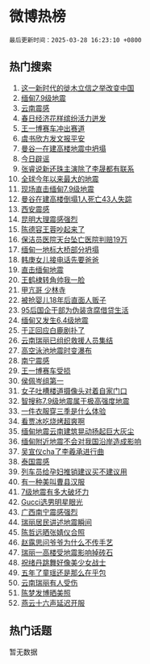 # 微博热榜

`最后更新时间：2025-03-28 16:23:10 +0800`

## 热门搜索

1. [这一新时代的徙木立信之举改变中国](https://m.weibo.cn/search?containerid=100103type%3D1%26t%3D10%26q%3D%23%E8%BF%99%E4%B8%80%E6%96%B0%E6%97%B6%E4%BB%A3%E7%9A%84%E5%BE%99%E6%9C%A8%E7%AB%8B%E4%BF%A1%E4%B9%8B%E4%B8%BE%E6%94%B9%E5%8F%98%E4%B8%AD%E5%9B%BD%23&stream_entry_id=51&isnewpage=1&extparam=seat%3D1%26pos%3D0%26cate%3D10103%26q%3D%2523%25E8%25BF%2599%25E4%25B8%2580%25E6%2596%25B0%25E6%2597%25B6%25E4%25BB%25A3%25E7%259A%2584%25E5%25BE%2599%25E6%259C%25A8%25E7%25AB%258B%25E4%25BF%25A1%25E4%25B9%258B%25E4%25B8%25BE%25E6%2594%25B9%25E5%258F%2598%25E4%25B8%25AD%25E5%259B%25BD%2523%26dgr%3D0%26filter_type%3Drealtimehot%26stream_entry_id%3D51%26c_type%3D51%26display_time%3D1743150189%26pre_seqid%3D174315018920402905275103)
1. [缅甸7.9级地震](https://m.weibo.cn/search?containerid=100103type%3D1%26t%3D10%26q%3D%E7%BC%85%E7%94%B87.9%E7%BA%A7%E5%9C%B0%E9%9C%87&stream_entry_id=31&isnewpage=1&extparam=seat%3D1%26flag%3D4%26band_rank%3D1%26filter_type%3Drealtimehot%26lcate%3D5001%26c_type%3D31%26cate%3D5001%26q%3D%25E7%25BC%2585%25E7%2594%25B87.9%25E7%25BA%25A7%25E5%259C%25B0%25E9%259C%2587%26dgr%3D0%26realpos%3D1%26stream_entry_id%3D31%26pos%3D0%26display_time%3D1743150189%26pre_seqid%3D174315018920402905275103)
1. [云南震感](https://m.weibo.cn/search?containerid=100103type%3D1%26t%3D10%26q%3D%E4%BA%91%E5%8D%97%E9%9C%87%E6%84%9F&stream_entry_id=31&isnewpage=1&extparam=seat%3D1%26flag%3D2%26band_rank%3D2%26filter_type%3Drealtimehot%26lcate%3D5001%26c_type%3D31%26cate%3D5001%26q%3D%25E4%25BA%2591%25E5%258D%2597%25E9%259C%2587%25E6%2584%259F%26dgr%3D0%26realpos%3D2%26stream_entry_id%3D31%26pos%3D1%26display_time%3D1743150189%26pre_seqid%3D174315018920402905275103)
1. [春日经济花样缤纷活力迸发](https://m.weibo.cn/search?containerid=100103type%3D1%26t%3D10%26q%3D%23%E6%98%A5%E6%97%A5%E7%BB%8F%E6%B5%8E%E8%8A%B1%E6%A0%B7%E7%BC%A4%E7%BA%B7%E6%B4%BB%E5%8A%9B%E8%BF%B8%E5%8F%91%23&stream_entry_id=31&isnewpage=1&extparam=seat%3D1%26flag%3D0%26band_rank%3D3%26filter_type%3Drealtimehot%26lcate%3D5001%26c_type%3D31%26cate%3D5001%26q%3D%2523%25E6%2598%25A5%25E6%2597%25A5%25E7%25BB%258F%25E6%25B5%258E%25E8%258A%25B1%25E6%25A0%25B7%25E7%25BC%25A4%25E7%25BA%25B7%25E6%25B4%25BB%25E5%258A%259B%25E8%25BF%25B8%25E5%258F%2591%2523%26dgr%3D0%26realpos%3D3%26stream_entry_id%3D31%26pos%3D2%26display_time%3D1743150189%26pre_seqid%3D174315018920402905275103)
1. [王一博赛车冲出赛道](https://m.weibo.cn/search?containerid=100103type%3D1%26t%3D10%26q%3D%E7%8E%8B%E4%B8%80%E5%8D%9A%E8%B5%9B%E8%BD%A6%E5%86%B2%E5%87%BA%E8%B5%9B%E9%81%93&stream_entry_id=31&isnewpage=1&extparam=seat%3D1%26flag%3D16%26band_rank%3D4%26filter_type%3Drealtimehot%26lcate%3D5001%26c_type%3D31%26cate%3D5001%26q%3D%25E7%258E%258B%25E4%25B8%2580%25E5%258D%259A%25E8%25B5%259B%25E8%25BD%25A6%25E5%2586%25B2%25E5%2587%25BA%25E8%25B5%259B%25E9%2581%2593%26dgr%3D0%26realpos%3D4%26stream_entry_id%3D31%26pos%3D3%26display_time%3D1743150189%26pre_seqid%3D174315018920402905275103)
1. [虞书欣方发文报平安](https://m.weibo.cn/search?containerid=100103type%3D1%26t%3D10%26q%3D%23%E8%99%9E%E4%B9%A6%E6%AC%A3%E6%96%B9%E5%8F%91%E6%96%87%E6%8A%A5%E5%B9%B3%E5%AE%89%23&stream_entry_id=31&isnewpage=1&extparam=seat%3D1%26flag%3D1%26band_rank%3D5%26filter_type%3Drealtimehot%26lcate%3D5001%26c_type%3D31%26cate%3D5001%26q%3D%2523%25E8%2599%259E%25E4%25B9%25A6%25E6%25AC%25A3%25E6%2596%25B9%25E5%258F%2591%25E6%2596%2587%25E6%258A%25A5%25E5%25B9%25B3%25E5%25AE%2589%2523%26dgr%3D0%26realpos%3D5%26stream_entry_id%3D31%26pos%3D4%26display_time%3D1743150189%26pre_seqid%3D174315018920402905275103)
1. [曼谷一在建高楼地震中坍塌](https://m.weibo.cn/search?containerid=100103type%3D1%26t%3D10%26q%3D%23%E6%9B%BC%E8%B0%B7%E4%B8%80%E5%9C%A8%E5%BB%BA%E9%AB%98%E6%A5%BC%E5%9C%B0%E9%9C%87%E4%B8%AD%E5%9D%8D%E5%A1%8C%23&stream_entry_id=31&isnewpage=1&extparam=seat%3D1%26flag%3D1%26band_rank%3D6%26filter_type%3Drealtimehot%26lcate%3D5001%26c_type%3D31%26cate%3D5001%26q%3D%2523%25E6%259B%25BC%25E8%25B0%25B7%25E4%25B8%2580%25E5%259C%25A8%25E5%25BB%25BA%25E9%25AB%2598%25E6%25A5%25BC%25E5%259C%25B0%25E9%259C%2587%25E4%25B8%25AD%25E5%259D%258D%25E5%25A1%258C%2523%26dgr%3D0%26realpos%3D6%26stream_entry_id%3D31%26pos%3D5%26display_time%3D1743150189%26pre_seqid%3D174315018920402905275103)
1. [今日辟谣](https://m.weibo.cn/search?containerid=100103type%3D1%26t%3D10%26q%3D%23%E4%BB%8A%E6%97%A5%E8%BE%9F%E8%B0%A3%23&stream_entry_id=31&isnewpage=1&extparam=seat%3D1%26band_rank%3D7%26filter_type%3Drealtimehot%26lcate%3D5001%26c_type%3D31%26is_ad_pos%3D1%26cate%3D5001%26q%3D%2523%25E4%25BB%258A%25E6%2597%25A5%25E8%25BE%259F%25E8%25B0%25A3%2523%26dgr%3D0%26adid%3D281362%26stream_entry_id%3D31%26pos%3D6%26display_time%3D1743150189%26pre_seqid%3D174315018920402905275103)
1. [张睿说新还珠主演除了李晟都有联系](https://m.weibo.cn/search?containerid=100103type%3D1%26t%3D10%26q%3D%23%E5%BC%A0%E7%9D%BF%E8%AF%B4%E6%96%B0%E8%BF%98%E7%8F%A0%E4%B8%BB%E6%BC%94%E9%99%A4%E4%BA%86%E6%9D%8E%E6%99%9F%E9%83%BD%E6%9C%89%E8%81%94%E7%B3%BB%23&stream_entry_id=31&isnewpage=1&extparam=seat%3D1%26flag%3D2%26band_rank%3D7%26filter_type%3Drealtimehot%26lcate%3D5001%26c_type%3D31%26cate%3D5001%26q%3D%2523%25E5%25BC%25A0%25E7%259D%25BF%25E8%25AF%25B4%25E6%2596%25B0%25E8%25BF%2598%25E7%258F%25A0%25E4%25B8%25BB%25E6%25BC%2594%25E9%2599%25A4%25E4%25BA%2586%25E6%259D%258E%25E6%2599%259F%25E9%2583%25BD%25E6%259C%2589%25E8%2581%2594%25E7%25B3%25BB%2523%26dgr%3D0%26realpos%3D7%26stream_entry_id%3D31%26pos%3D7%26display_time%3D1743150189%26pre_seqid%3D174315018920402905275103)
1. [全球今年以来最大的地震](https://m.weibo.cn/search?containerid=100103type%3D1%26t%3D10%26q%3D%23%E5%85%A8%E7%90%83%E4%BB%8A%E5%B9%B4%E4%BB%A5%E6%9D%A5%E6%9C%80%E5%A4%A7%E7%9A%84%E5%9C%B0%E9%9C%87%23&stream_entry_id=31&isnewpage=1&extparam=seat%3D1%26flag%3D1%26band_rank%3D8%26filter_type%3Drealtimehot%26lcate%3D5001%26c_type%3D31%26cate%3D5001%26q%3D%2523%25E5%2585%25A8%25E7%2590%2583%25E4%25BB%258A%25E5%25B9%25B4%25E4%25BB%25A5%25E6%259D%25A5%25E6%259C%2580%25E5%25A4%25A7%25E7%259A%2584%25E5%259C%25B0%25E9%259C%2587%2523%26dgr%3D0%26realpos%3D8%26stream_entry_id%3D31%26pos%3D8%26display_time%3D1743150189%26pre_seqid%3D174315018920402905275103)
1. [现场直击缅甸7.9级地震](https://m.weibo.cn/search?containerid=100103type%3D1%26t%3D10%26q%3D%23%E7%8E%B0%E5%9C%BA%E7%9B%B4%E5%87%BB%E7%BC%85%E7%94%B87.9%E7%BA%A7%E5%9C%B0%E9%9C%87%23&stream_entry_id=31&isnewpage=1&extparam=seat%3D1%26flag%3D1%26band_rank%3D9%26filter_type%3Drealtimehot%26lcate%3D5001%26c_type%3D31%26cate%3D5001%26q%3D%2523%25E7%258E%25B0%25E5%259C%25BA%25E7%259B%25B4%25E5%2587%25BB%25E7%25BC%2585%25E7%2594%25B87.9%25E7%25BA%25A7%25E5%259C%25B0%25E9%259C%2587%2523%26dgr%3D0%26realpos%3D9%26stream_entry_id%3D31%26pos%3D9%26display_time%3D1743150189%26pre_seqid%3D174315018920402905275103)
1. [曼谷在建高楼倒塌1人死亡43人失踪](https://m.weibo.cn/search?containerid=100103type%3D1%26t%3D10%26q%3D%23%E6%9B%BC%E8%B0%B7%E5%9C%A8%E5%BB%BA%E9%AB%98%E6%A5%BC%E5%80%92%E5%A1%8C1%E4%BA%BA%E6%AD%BB%E4%BA%A143%E4%BA%BA%E5%A4%B1%E8%B8%AA%23&stream_entry_id=31&isnewpage=1&extparam=seat%3D1%26flag%3D1%26band_rank%3D10%26filter_type%3Drealtimehot%26lcate%3D5001%26c_type%3D31%26cate%3D5001%26q%3D%2523%25E6%259B%25BC%25E8%25B0%25B7%25E5%259C%25A8%25E5%25BB%25BA%25E9%25AB%2598%25E6%25A5%25BC%25E5%2580%2592%25E5%25A1%258C1%25E4%25BA%25BA%25E6%25AD%25BB%25E4%25BA%25A143%25E4%25BA%25BA%25E5%25A4%25B1%25E8%25B8%25AA%2523%26dgr%3D0%26realpos%3D10%26stream_entry_id%3D31%26pos%3D10%26display_time%3D1743150189%26pre_seqid%3D174315018920402905275103)
1. [西安震感](https://m.weibo.cn/search?containerid=100103type%3D1%26t%3D10%26q%3D%E8%A5%BF%E5%AE%89%E9%9C%87%E6%84%9F&stream_entry_id=31&isnewpage=1&extparam=seat%3D1%26flag%3D1%26band_rank%3D11%26filter_type%3Drealtimehot%26lcate%3D5001%26c_type%3D31%26cate%3D5001%26q%3D%25E8%25A5%25BF%25E5%25AE%2589%25E9%259C%2587%25E6%2584%259F%26dgr%3D0%26realpos%3D11%26stream_entry_id%3D31%26pos%3D11%26display_time%3D1743150189%26pre_seqid%3D174315018920402905275103)
1. [昆明大理震感强烈](https://m.weibo.cn/search?containerid=100103type%3D1%26t%3D10%26q%3D%23%E6%98%86%E6%98%8E%E5%A4%A7%E7%90%86%E9%9C%87%E6%84%9F%E5%BC%BA%E7%83%88%23&stream_entry_id=31&isnewpage=1&extparam=seat%3D1%26flag%3D1%26band_rank%3D12%26filter_type%3Drealtimehot%26lcate%3D5001%26c_type%3D31%26cate%3D5001%26q%3D%2523%25E6%2598%2586%25E6%2598%258E%25E5%25A4%25A7%25E7%2590%2586%25E9%259C%2587%25E6%2584%259F%25E5%25BC%25BA%25E7%2583%2588%2523%26dgr%3D0%26realpos%3D12%26stream_entry_id%3D31%26pos%3D12%26display_time%3D1743150189%26pre_seqid%3D174315018920402905275103)
1. [陈德容王蓉吵起来了](https://m.weibo.cn/search?containerid=100103type%3D1%26t%3D10%26q%3D%23%E9%99%88%E5%BE%B7%E5%AE%B9%E7%8E%8B%E8%93%89%E5%90%B5%E8%B5%B7%E6%9D%A5%E4%BA%86%23&stream_entry_id=31&isnewpage=1&extparam=seat%3D1%26flag%3D2%26band_rank%3D13%26filter_type%3Drealtimehot%26lcate%3D5001%26c_type%3D31%26cate%3D5001%26q%3D%2523%25E9%2599%2588%25E5%25BE%25B7%25E5%25AE%25B9%25E7%258E%258B%25E8%2593%2589%25E5%2590%25B5%25E8%25B5%25B7%25E6%259D%25A5%25E4%25BA%2586%2523%26dgr%3D0%26realpos%3D13%26stream_entry_id%3D31%26pos%3D13%26display_time%3D1743150189%26pre_seqid%3D174315018920402905275103)
1. [保洁员医院天台坠亡医院判赔19万](https://m.weibo.cn/search?containerid=100103type%3D1%26t%3D10%26q%3D%23%E4%BF%9D%E6%B4%81%E5%91%98%E5%8C%BB%E9%99%A2%E5%A4%A9%E5%8F%B0%E5%9D%A0%E4%BA%A1%E5%8C%BB%E9%99%A2%E5%88%A4%E8%B5%9419%E4%B8%87%23&stream_entry_id=31&isnewpage=1&extparam=seat%3D1%26flag%3D1%26band_rank%3D14%26filter_type%3Drealtimehot%26lcate%3D5001%26c_type%3D31%26cate%3D5001%26q%3D%2523%25E4%25BF%259D%25E6%25B4%2581%25E5%2591%2598%25E5%258C%25BB%25E9%2599%25A2%25E5%25A4%25A9%25E5%258F%25B0%25E5%259D%25A0%25E4%25BA%25A1%25E5%258C%25BB%25E9%2599%25A2%25E5%2588%25A4%25E8%25B5%259419%25E4%25B8%2587%2523%26dgr%3D0%26realpos%3D14%26stream_entry_id%3D31%26pos%3D14%26display_time%3D1743150189%26pre_seqid%3D174315018920402905275103)
1. [缅甸一地标大桥部分坍塌](https://m.weibo.cn/search?containerid=100103type%3D1%26t%3D10%26q%3D%23%E7%BC%85%E7%94%B8%E4%B8%80%E5%9C%B0%E6%A0%87%E5%A4%A7%E6%A1%A5%E9%83%A8%E5%88%86%E5%9D%8D%E5%A1%8C%23&stream_entry_id=31&isnewpage=1&extparam=seat%3D1%26flag%3D1%26band_rank%3D15%26filter_type%3Drealtimehot%26lcate%3D5001%26c_type%3D31%26cate%3D5001%26q%3D%2523%25E7%25BC%2585%25E7%2594%25B8%25E4%25B8%2580%25E5%259C%25B0%25E6%25A0%2587%25E5%25A4%25A7%25E6%25A1%25A5%25E9%2583%25A8%25E5%2588%2586%25E5%259D%258D%25E5%25A1%258C%2523%26dgr%3D0%26realpos%3D15%26stream_entry_id%3D31%26pos%3D15%26display_time%3D1743150189%26pre_seqid%3D174315018920402905275103)
1. [韩庚女儿接电话先要爸爸](https://m.weibo.cn/search?containerid=100103type%3D1%26t%3D10%26q%3D%23%E9%9F%A9%E5%BA%9A%E5%A5%B3%E5%84%BF%E6%8E%A5%E7%94%B5%E8%AF%9D%E5%85%88%E8%A6%81%E7%88%B8%E7%88%B8%23&stream_entry_id=31&isnewpage=1&extparam=seat%3D1%26flag%3D1%26band_rank%3D16%26filter_type%3Drealtimehot%26lcate%3D5001%26c_type%3D31%26cate%3D5001%26q%3D%2523%25E9%259F%25A9%25E5%25BA%259A%25E5%25A5%25B3%25E5%2584%25BF%25E6%258E%25A5%25E7%2594%25B5%25E8%25AF%259D%25E5%2585%2588%25E8%25A6%2581%25E7%2588%25B8%25E7%2588%25B8%2523%26dgr%3D0%26realpos%3D16%26stream_entry_id%3D31%26pos%3D16%26display_time%3D1743150189%26pre_seqid%3D174315018920402905275103)
1. [直击缅甸地震](https://m.weibo.cn/search?containerid=100103type%3D1%26t%3D10%26q%3D%23%E7%9B%B4%E5%87%BB%E7%BC%85%E7%94%B8%E5%9C%B0%E9%9C%87%23&stream_entry_id=31&isnewpage=1&extparam=seat%3D1%26flag%3D1%26band_rank%3D17%26filter_type%3Drealtimehot%26lcate%3D5001%26c_type%3D31%26cate%3D5001%26q%3D%2523%25E7%259B%25B4%25E5%2587%25BB%25E7%25BC%2585%25E7%2594%25B8%25E5%259C%25B0%25E9%259C%2587%2523%26dgr%3D0%26realpos%3D17%26stream_entry_id%3D31%26pos%3D17%26display_time%3D1743150189%26pre_seqid%3D174315018920402905275103)
1. [王鹤棣转角帅我一脸](https://m.weibo.cn/search?containerid=100103type%3D1%26t%3D10%26q%3D%23%E7%8E%8B%E9%B9%A4%E6%A3%A3%E8%BD%AC%E8%A7%92%E5%B8%85%E6%88%91%E4%B8%80%E8%84%B8%23&stream_entry_id=31&isnewpage=1&extparam=seat%3D1%26flag%3D1%26band_rank%3D18%26filter_type%3Drealtimehot%26lcate%3D5001%26c_type%3D31%26cate%3D5001%26q%3D%2523%25E7%258E%258B%25E9%25B9%25A4%25E6%25A3%25A3%25E8%25BD%25AC%25E8%25A7%2592%25E5%25B8%2585%25E6%2588%2591%25E4%25B8%2580%25E8%2584%25B8%2523%26dgr%3D0%26realpos%3D18%26stream_entry_id%3D31%26pos%3D18%26display_time%3D1743150189%26pre_seqid%3D174315018920402905275103)
1. [甲亢哥 少林寺](https://m.weibo.cn/search?containerid=100103type%3D1%26t%3D10%26q%3D%E7%94%B2%E4%BA%A2%E5%93%A5+%E5%B0%91%E6%9E%97%E5%AF%BA&stream_entry_id=31&isnewpage=1&extparam=seat%3D1%26flag%3D1%26band_rank%3D19%26filter_type%3Drealtimehot%26lcate%3D5001%26c_type%3D31%26cate%3D5001%26q%3D%25E7%2594%25B2%25E4%25BA%25A2%25E5%2593%25A5%2520%25E5%25B0%2591%25E6%259E%2597%25E5%25AF%25BA%26dgr%3D0%26realpos%3D19%26stream_entry_id%3D31%26pos%3D19%26display_time%3D1743150189%26pre_seqid%3D174315018920402905275103)
1. [被抢婴儿18年后直面人贩子](https://m.weibo.cn/search?containerid=100103type%3D1%26t%3D10%26q%3D%23%E8%A2%AB%E6%8A%A2%E5%A9%B4%E5%84%BF18%E5%B9%B4%E5%90%8E%E7%9B%B4%E9%9D%A2%E4%BA%BA%E8%B4%A9%E5%AD%90%23&stream_entry_id=31&isnewpage=1&extparam=seat%3D1%26flag%3D1%26band_rank%3D20%26filter_type%3Drealtimehot%26lcate%3D5001%26c_type%3D31%26cate%3D5001%26q%3D%2523%25E8%25A2%25AB%25E6%258A%25A2%25E5%25A9%25B4%25E5%2584%25BF18%25E5%25B9%25B4%25E5%2590%258E%25E7%259B%25B4%25E9%259D%25A2%25E4%25BA%25BA%25E8%25B4%25A9%25E5%25AD%2590%2523%26dgr%3D0%26realpos%3D20%26stream_entry_id%3D31%26pos%3D20%26display_time%3D1743150189%26pre_seqid%3D174315018920402905275103)
1. [95后国企干部为伪装贪腐借贷生活](https://m.weibo.cn/search?containerid=100103type%3D1%26t%3D10%26q%3D%2395%E5%90%8E%E5%9B%BD%E4%BC%81%E5%B9%B2%E9%83%A8%E4%B8%BA%E4%BC%AA%E8%A3%85%E8%B4%AA%E8%85%90%E5%80%9F%E8%B4%B7%E7%94%9F%E6%B4%BB%23&stream_entry_id=31&isnewpage=1&extparam=seat%3D1%26flag%3D1%26band_rank%3D21%26filter_type%3Drealtimehot%26lcate%3D5001%26c_type%3D31%26cate%3D5001%26q%3D%252395%25E5%2590%258E%25E5%259B%25BD%25E4%25BC%2581%25E5%25B9%25B2%25E9%2583%25A8%25E4%25B8%25BA%25E4%25BC%25AA%25E8%25A3%2585%25E8%25B4%25AA%25E8%2585%2590%25E5%2580%259F%25E8%25B4%25B7%25E7%2594%259F%25E6%25B4%25BB%2523%26dgr%3D0%26realpos%3D21%26stream_entry_id%3D31%26pos%3D21%26display_time%3D1743150189%26pre_seqid%3D174315018920402905275103)
1. [缅甸又发生6.4级地震](https://m.weibo.cn/search?containerid=100103type%3D1%26t%3D10%26q%3D%23%E7%BC%85%E7%94%B8%E5%8F%88%E5%8F%91%E7%94%9F6.4%E7%BA%A7%E5%9C%B0%E9%9C%87%23&stream_entry_id=31&isnewpage=1&extparam=seat%3D1%26flag%3D1%26band_rank%3D22%26filter_type%3Drealtimehot%26lcate%3D5001%26c_type%3D31%26cate%3D5001%26q%3D%2523%25E7%25BC%2585%25E7%2594%25B8%25E5%258F%2588%25E5%258F%2591%25E7%2594%259F6.4%25E7%25BA%25A7%25E5%259C%25B0%25E9%259C%2587%2523%26dgr%3D0%26realpos%3D22%26stream_entry_id%3D31%26pos%3D22%26display_time%3D1743150189%26pre_seqid%3D174315018920402905275103)
1. [于正回应白鹿剧扑了](https://m.weibo.cn/search?containerid=100103type%3D1%26t%3D10%26q%3D%23%E4%BA%8E%E6%AD%A3%E5%9B%9E%E5%BA%94%E7%99%BD%E9%B9%BF%E5%89%A7%E6%89%91%E4%BA%86%23&stream_entry_id=31&isnewpage=1&extparam=seat%3D1%26flag%3D0%26band_rank%3D23%26filter_type%3Drealtimehot%26lcate%3D5001%26c_type%3D31%26cate%3D5001%26q%3D%2523%25E4%25BA%258E%25E6%25AD%25A3%25E5%259B%259E%25E5%25BA%2594%25E7%2599%25BD%25E9%25B9%25BF%25E5%2589%25A7%25E6%2589%2591%25E4%25BA%2586%2523%26dgr%3D0%26realpos%3D23%26stream_entry_id%3D31%26pos%3D23%26display_time%3D1743150189%26pre_seqid%3D174315018920402905275103)
1. [云南瑞丽已组织救援人员集结](https://m.weibo.cn/search?containerid=100103type%3D1%26t%3D10%26q%3D%23%E4%BA%91%E5%8D%97%E7%91%9E%E4%B8%BD%E5%B7%B2%E7%BB%84%E7%BB%87%E6%95%91%E6%8F%B4%E4%BA%BA%E5%91%98%E9%9B%86%E7%BB%93%23&stream_entry_id=31&isnewpage=1&extparam=seat%3D1%26flag%3D1%26band_rank%3D24%26filter_type%3Drealtimehot%26lcate%3D5001%26c_type%3D31%26cate%3D5001%26q%3D%2523%25E4%25BA%2591%25E5%258D%2597%25E7%2591%259E%25E4%25B8%25BD%25E5%25B7%25B2%25E7%25BB%2584%25E7%25BB%2587%25E6%2595%2591%25E6%258F%25B4%25E4%25BA%25BA%25E5%2591%2598%25E9%259B%2586%25E7%25BB%2593%2523%26dgr%3D0%26realpos%3D24%26stream_entry_id%3D31%26pos%3D24%26display_time%3D1743150189%26pre_seqid%3D174315018920402905275103)
1. [高空泳池地震时变瀑布](https://m.weibo.cn/search?containerid=100103type%3D1%26t%3D10%26q%3D%23%E9%AB%98%E7%A9%BA%E6%B3%B3%E6%B1%A0%E5%9C%B0%E9%9C%87%E6%97%B6%E5%8F%98%E7%80%91%E5%B8%83%23&stream_entry_id=31&isnewpage=1&extparam=seat%3D1%26flag%3D1%26band_rank%3D25%26filter_type%3Drealtimehot%26lcate%3D5001%26c_type%3D31%26cate%3D5001%26q%3D%2523%25E9%25AB%2598%25E7%25A9%25BA%25E6%25B3%25B3%25E6%25B1%25A0%25E5%259C%25B0%25E9%259C%2587%25E6%2597%25B6%25E5%258F%2598%25E7%2580%2591%25E5%25B8%2583%2523%26dgr%3D0%26realpos%3D25%26stream_entry_id%3D31%26pos%3D25%26display_time%3D1743150189%26pre_seqid%3D174315018920402905275103)
1. [南宁震感](https://m.weibo.cn/search?containerid=100103type%3D1%26t%3D10%26q%3D%E5%8D%97%E5%AE%81%E9%9C%87%E6%84%9F&stream_entry_id=31&isnewpage=1&extparam=seat%3D1%26flag%3D1%26band_rank%3D26%26filter_type%3Drealtimehot%26lcate%3D5001%26c_type%3D31%26cate%3D5001%26q%3D%25E5%258D%2597%25E5%25AE%2581%25E9%259C%2587%25E6%2584%259F%26dgr%3D0%26realpos%3D26%26stream_entry_id%3D31%26pos%3D26%26display_time%3D1743150189%26pre_seqid%3D174315018920402905275103)
1. [王一博赛车受损](https://m.weibo.cn/search?containerid=100103type%3D1%26t%3D10%26q%3D%23%E7%8E%8B%E4%B8%80%E5%8D%9A%E8%B5%9B%E8%BD%A6%E5%8F%97%E6%8D%9F%23&stream_entry_id=31&isnewpage=1&extparam=seat%3D1%26flag%3D0%26band_rank%3D27%26filter_type%3Drealtimehot%26lcate%3D5001%26c_type%3D31%26cate%3D5001%26q%3D%2523%25E7%258E%258B%25E4%25B8%2580%25E5%258D%259A%25E8%25B5%259B%25E8%25BD%25A6%25E5%258F%2597%25E6%258D%259F%2523%26dgr%3D0%26realpos%3D27%26stream_entry_id%3D31%26pos%3D27%26display_time%3D1743150189%26pre_seqid%3D174315018920402905275103)
1. [侯佩岑组第一](https://m.weibo.cn/search?containerid=100103type%3D1%26t%3D10%26q%3D%E4%BE%AF%E4%BD%A9%E5%B2%91%E7%BB%84%E7%AC%AC%E4%B8%80&stream_entry_id=31&isnewpage=1&extparam=seat%3D1%26flag%3D0%26band_rank%3D28%26filter_type%3Drealtimehot%26lcate%3D5001%26c_type%3D31%26cate%3D5001%26q%3D%25E4%25BE%25AF%25E4%25BD%25A9%25E5%25B2%2591%25E7%25BB%2584%25E7%25AC%25AC%25E4%25B8%2580%26dgr%3D0%26realpos%3D28%26stream_entry_id%3D31%26pos%3D28%26display_time%3D1743150189%26pre_seqid%3D174315018920402905275103)
1. [女子吐槽楼道摄像头对着自家门口](https://m.weibo.cn/search?containerid=100103type%3D1%26t%3D10%26q%3D%23%E5%A5%B3%E5%AD%90%E5%90%90%E6%A7%BD%E6%A5%BC%E9%81%93%E6%91%84%E5%83%8F%E5%A4%B4%E5%AF%B9%E7%9D%80%E8%87%AA%E5%AE%B6%E9%97%A8%E5%8F%A3%23&stream_entry_id=31&isnewpage=1&extparam=seat%3D1%26flag%3D1%26band_rank%3D29%26filter_type%3Drealtimehot%26lcate%3D5001%26c_type%3D31%26cate%3D5001%26q%3D%2523%25E5%25A5%25B3%25E5%25AD%2590%25E5%2590%2590%25E6%25A7%25BD%25E6%25A5%25BC%25E9%2581%2593%25E6%2591%2584%25E5%2583%258F%25E5%25A4%25B4%25E5%25AF%25B9%25E7%259D%2580%25E8%2587%25AA%25E5%25AE%25B6%25E9%2597%25A8%25E5%258F%25A3%2523%26dgr%3D0%26realpos%3D29%26stream_entry_id%3D31%26pos%3D29%26display_time%3D1743150189%26pre_seqid%3D174315018920402905275103)
1. [智搜称7.9级地震属于极高强度地震](https://m.weibo.cn/search?containerid=100103type%3D1%26t%3D10%26q%3D%E6%99%BA%E6%90%9C%E7%A7%B07.9%E7%BA%A7%E5%9C%B0%E9%9C%87%E5%B1%9E%E4%BA%8E%E6%9E%81%E9%AB%98%E5%BC%BA%E5%BA%A6%E5%9C%B0%E9%9C%87&stream_entry_id=31&isnewpage=1&extparam=seat%3D1%26flag%3D1%26band_rank%3D30%26filter_type%3Drealtimehot%26lcate%3D5001%26c_type%3D31%26cate%3D5001%26q%3D%25E6%2599%25BA%25E6%2590%259C%25E7%25A7%25B07.9%25E7%25BA%25A7%25E5%259C%25B0%25E9%259C%2587%25E5%25B1%259E%25E4%25BA%258E%25E6%259E%2581%25E9%25AB%2598%25E5%25BC%25BA%25E5%25BA%25A6%25E5%259C%25B0%25E9%259C%2587%26dgr%3D0%26realpos%3D30%26stream_entry_id%3D31%26pos%3D30%26display_time%3D1743150189%26pre_seqid%3D174315018920402905275103)
1. [一件衣服穿三季是什么体验](https://m.weibo.cn/search?containerid=100103type%3D1%26t%3D10%26q%3D%E4%B8%80%E4%BB%B6%E8%A1%A3%E6%9C%8D%E7%A9%BF%E4%B8%89%E5%AD%A3%E6%98%AF%E4%BB%80%E4%B9%88%E4%BD%93%E9%AA%8C&stream_entry_id=31&isnewpage=1&extparam=seat%3D1%26flag%3D1%26band_rank%3D31%26filter_type%3Drealtimehot%26lcate%3D5001%26c_type%3D31%26cate%3D5001%26q%3D%25E4%25B8%2580%25E4%25BB%25B6%25E8%25A1%25A3%25E6%259C%258D%25E7%25A9%25BF%25E4%25B8%2589%25E5%25AD%25A3%25E6%2598%25AF%25E4%25BB%2580%25E4%25B9%2588%25E4%25BD%2593%25E9%25AA%258C%26dgr%3D0%26realpos%3D31%26stream_entry_id%3D31%26pos%3D31%26display_time%3D1743150189%26pre_seqid%3D174315018920402905275103)
1. [看贾冰吃烧烤超爽啊](https://m.weibo.cn/search?containerid=100103type%3D1%26t%3D10%26q%3D%23%E7%9C%8B%E8%B4%BE%E5%86%B0%E5%90%83%E7%83%A7%E7%83%A4%E8%B6%85%E7%88%BD%E5%95%8A%23&stream_entry_id=31&isnewpage=1&extparam=seat%3D1%26flag%3D1%26band_rank%3D32%26filter_type%3Drealtimehot%26lcate%3D5001%26c_type%3D31%26cate%3D5001%26q%3D%2523%25E7%259C%258B%25E8%25B4%25BE%25E5%2586%25B0%25E5%2590%2583%25E7%2583%25A7%25E7%2583%25A4%25E8%25B6%2585%25E7%2588%25BD%25E5%2595%258A%2523%26dgr%3D0%26realpos%3D32%26stream_entry_id%3D31%26pos%3D32%26display_time%3D1743150189%26pre_seqid%3D174315018920402905275103)
1. [缅甸地震云南建筑晃动扬起巨大灰尘](https://m.weibo.cn/search?containerid=100103type%3D1%26t%3D10%26q%3D%23%E7%BC%85%E7%94%B8%E5%9C%B0%E9%9C%87%E4%BA%91%E5%8D%97%E5%BB%BA%E7%AD%91%E6%99%83%E5%8A%A8%E6%89%AC%E8%B5%B7%E5%B7%A8%E5%A4%A7%E7%81%B0%E5%B0%98%23&stream_entry_id=31&isnewpage=1&extparam=seat%3D1%26flag%3D1%26band_rank%3D33%26filter_type%3Drealtimehot%26lcate%3D5001%26c_type%3D31%26cate%3D5001%26q%3D%2523%25E7%25BC%2585%25E7%2594%25B8%25E5%259C%25B0%25E9%259C%2587%25E4%25BA%2591%25E5%258D%2597%25E5%25BB%25BA%25E7%25AD%2591%25E6%2599%2583%25E5%258A%25A8%25E6%2589%25AC%25E8%25B5%25B7%25E5%25B7%25A8%25E5%25A4%25A7%25E7%2581%25B0%25E5%25B0%2598%2523%26dgr%3D0%26realpos%3D33%26stream_entry_id%3D31%26pos%3D33%26display_time%3D1743150189%26pre_seqid%3D174315018920402905275103)
1. [缅甸附近地震不会对我国沿岸造成影响](https://m.weibo.cn/search?containerid=100103type%3D1%26t%3D10%26q%3D%23%E7%BC%85%E7%94%B8%E9%99%84%E8%BF%91%E5%9C%B0%E9%9C%87%E4%B8%8D%E4%BC%9A%E5%AF%B9%E6%88%91%E5%9B%BD%E6%B2%BF%E5%B2%B8%E9%80%A0%E6%88%90%E5%BD%B1%E5%93%8D%23&stream_entry_id=31&isnewpage=1&extparam=seat%3D1%26flag%3D1%26band_rank%3D34%26filter_type%3Drealtimehot%26lcate%3D5001%26c_type%3D31%26cate%3D5001%26q%3D%2523%25E7%25BC%2585%25E7%2594%25B8%25E9%2599%2584%25E8%25BF%2591%25E5%259C%25B0%25E9%259C%2587%25E4%25B8%258D%25E4%25BC%259A%25E5%25AF%25B9%25E6%2588%2591%25E5%259B%25BD%25E6%25B2%25BF%25E5%25B2%25B8%25E9%2580%25A0%25E6%2588%2590%25E5%25BD%25B1%25E5%2593%258D%2523%26dgr%3D0%26realpos%3D34%26stream_entry_id%3D31%26pos%3D34%26display_time%3D1743150189%26pre_seqid%3D174315018920402905275103)
1. [吴宣仪cha了李羲承进行曲](https://m.weibo.cn/search?containerid=100103type%3D1%26t%3D10%26q%3D%23%E5%90%B4%E5%AE%A3%E4%BB%AAcha%E4%BA%86%E6%9D%8E%E7%BE%B2%E6%89%BF%E8%BF%9B%E8%A1%8C%E6%9B%B2%23&stream_entry_id=31&isnewpage=1&extparam=seat%3D1%26flag%3D1%26band_rank%3D35%26filter_type%3Drealtimehot%26lcate%3D5001%26c_type%3D31%26cate%3D5001%26q%3D%2523%25E5%2590%25B4%25E5%25AE%25A3%25E4%25BB%25AAcha%25E4%25BA%2586%25E6%259D%258E%25E7%25BE%25B2%25E6%2589%25BF%25E8%25BF%259B%25E8%25A1%258C%25E6%259B%25B2%2523%26dgr%3D0%26realpos%3D35%26stream_entry_id%3D31%26pos%3D35%26display_time%3D1743150189%26pre_seqid%3D174315018920402905275103)
1. [泰国震感](https://m.weibo.cn/search?containerid=100103type%3D1%26t%3D10%26q%3D%E6%B3%B0%E5%9B%BD%E9%9C%87%E6%84%9F&stream_entry_id=31&isnewpage=1&extparam=seat%3D1%26flag%3D0%26band_rank%3D36%26filter_type%3Drealtimehot%26lcate%3D5001%26c_type%3D31%26cate%3D5001%26q%3D%25E6%25B3%25B0%25E5%259B%25BD%25E9%259C%2587%25E6%2584%259F%26dgr%3D0%26realpos%3D36%26stream_entry_id%3D31%26pos%3D36%26display_time%3D1743150189%26pre_seqid%3D174315018920402905275103)
1. [列车员给孕妇推销建议买不建议用](https://m.weibo.cn/search?containerid=100103type%3D1%26t%3D10%26q%3D%23%E5%88%97%E8%BD%A6%E5%91%98%E7%BB%99%E5%AD%95%E5%A6%87%E6%8E%A8%E9%94%80%E5%BB%BA%E8%AE%AE%E4%B9%B0%E4%B8%8D%E5%BB%BA%E8%AE%AE%E7%94%A8%23&stream_entry_id=31&isnewpage=1&extparam=seat%3D1%26flag%3D0%26band_rank%3D37%26filter_type%3Drealtimehot%26lcate%3D5001%26c_type%3D31%26cate%3D5001%26q%3D%2523%25E5%2588%2597%25E8%25BD%25A6%25E5%2591%2598%25E7%25BB%2599%25E5%25AD%2595%25E5%25A6%2587%25E6%258E%25A8%25E9%2594%2580%25E5%25BB%25BA%25E8%25AE%25AE%25E4%25B9%25B0%25E4%25B8%258D%25E5%25BB%25BA%25E8%25AE%25AE%25E7%2594%25A8%2523%26dgr%3D0%26realpos%3D37%26stream_entry_id%3D31%26pos%3D37%26display_time%3D1743150189%26pre_seqid%3D174315018920402905275103)
1. [有一种美叫曹县汉服](https://m.weibo.cn/search?containerid=100103type%3D1%26t%3D10%26q%3D%23%E6%9C%89%E4%B8%80%E7%A7%8D%E7%BE%8E%E5%8F%AB%E6%9B%B9%E5%8E%BF%E6%B1%89%E6%9C%8D%23&stream_entry_id=31&isnewpage=1&extparam=seat%3D1%26flag%3D1%26band_rank%3D38%26filter_type%3Drealtimehot%26lcate%3D5001%26c_type%3D31%26cate%3D5001%26q%3D%2523%25E6%259C%2589%25E4%25B8%2580%25E7%25A7%258D%25E7%25BE%258E%25E5%258F%25AB%25E6%259B%25B9%25E5%258E%25BF%25E6%25B1%2589%25E6%259C%258D%2523%26dgr%3D0%26realpos%3D38%26stream_entry_id%3D31%26pos%3D38%26display_time%3D1743150189%26pre_seqid%3D174315018920402905275103)
1. [7级地震有多大破坏力](https://m.weibo.cn/search?containerid=100103type%3D1%26t%3D10%26q%3D%237%E7%BA%A7%E5%9C%B0%E9%9C%87%E6%9C%89%E5%A4%9A%E5%A4%A7%E7%A0%B4%E5%9D%8F%E5%8A%9B%23&stream_entry_id=31&isnewpage=1&extparam=seat%3D1%26flag%3D1%26band_rank%3D39%26filter_type%3Drealtimehot%26lcate%3D5001%26c_type%3D31%26cate%3D5001%26q%3D%25237%25E7%25BA%25A7%25E5%259C%25B0%25E9%259C%2587%25E6%259C%2589%25E5%25A4%259A%25E5%25A4%25A7%25E7%25A0%25B4%25E5%259D%258F%25E5%258A%259B%2523%26dgr%3D0%26realpos%3D39%26stream_entry_id%3D31%26pos%3D39%26display_time%3D1743150189%26pre_seqid%3D174315018920402905275103)
1. [Gucci选男明星眼光](https://m.weibo.cn/search?containerid=100103type%3D1%26t%3D10%26q%3D%23Gucci%E9%80%89%E7%94%B7%E6%98%8E%E6%98%9F%E7%9C%BC%E5%85%89%23&stream_entry_id=31&isnewpage=1&extparam=seat%3D1%26flag%3D1%26band_rank%3D40%26filter_type%3Drealtimehot%26lcate%3D5001%26c_type%3D31%26cate%3D5001%26q%3D%2523Gucci%25E9%2580%2589%25E7%2594%25B7%25E6%2598%258E%25E6%2598%259F%25E7%259C%25BC%25E5%2585%2589%2523%26dgr%3D0%26realpos%3D40%26stream_entry_id%3D31%26pos%3D40%26display_time%3D1743150189%26pre_seqid%3D174315018920402905275103)
1. [广西南宁震感强烈](https://m.weibo.cn/search?containerid=100103type%3D1%26t%3D10%26q%3D%23%E5%B9%BF%E8%A5%BF%E5%8D%97%E5%AE%81%E9%9C%87%E6%84%9F%E5%BC%BA%E7%83%88%23&stream_entry_id=31&isnewpage=1&extparam=seat%3D1%26flag%3D1%26band_rank%3D41%26filter_type%3Drealtimehot%26lcate%3D5001%26c_type%3D31%26cate%3D5001%26q%3D%2523%25E5%25B9%25BF%25E8%25A5%25BF%25E5%258D%2597%25E5%25AE%2581%25E9%259C%2587%25E6%2584%259F%25E5%25BC%25BA%25E7%2583%2588%2523%26dgr%3D0%26realpos%3D41%26stream_entry_id%3D31%26pos%3D41%26display_time%3D1743150189%26pre_seqid%3D174315018920402905275103)
1. [瑞丽居民讲述地震瞬间](https://m.weibo.cn/search?containerid=100103type%3D1%26t%3D10%26q%3D%23%E7%91%9E%E4%B8%BD%E5%B1%85%E6%B0%91%E8%AE%B2%E8%BF%B0%E5%9C%B0%E9%9C%87%E7%9E%AC%E9%97%B4%23&stream_entry_id=31&isnewpage=1&extparam=seat%3D1%26flag%3D1%26band_rank%3D42%26filter_type%3Drealtimehot%26lcate%3D5001%26c_type%3D31%26cate%3D5001%26q%3D%2523%25E7%2591%259E%25E4%25B8%25BD%25E5%25B1%2585%25E6%25B0%2591%25E8%25AE%25B2%25E8%25BF%25B0%25E5%259C%25B0%25E9%259C%2587%25E7%259E%25AC%25E9%2597%25B4%2523%26dgr%3D0%26realpos%3D42%26stream_entry_id%3D31%26pos%3D42%26display_time%3D1743150189%26pre_seqid%3D174315018920402905275103)
1. [陈哲远晒张婧仪合照](https://m.weibo.cn/search?containerid=100103type%3D1%26t%3D10%26q%3D%23%E9%99%88%E5%93%B2%E8%BF%9C%E6%99%92%E5%BC%A0%E5%A9%A7%E4%BB%AA%E5%90%88%E7%85%A7%23&stream_entry_id=31&isnewpage=1&extparam=seat%3D1%26flag%3D1%26band_rank%3D43%26filter_type%3Drealtimehot%26lcate%3D5001%26c_type%3D31%26cate%3D5001%26q%3D%2523%25E9%2599%2588%25E5%2593%25B2%25E8%25BF%259C%25E6%2599%2592%25E5%25BC%25A0%25E5%25A9%25A7%25E4%25BB%25AA%25E5%2590%2588%25E7%2585%25A7%2523%26dgr%3D0%26realpos%3D43%26stream_entry_id%3D31%26pos%3D43%26display_time%3D1743150189%26pre_seqid%3D174315018920402905275103)
1. [赵露思问爷爷为什么不传手艺](https://m.weibo.cn/search?containerid=100103type%3D1%26t%3D10%26q%3D%23%E8%B5%B5%E9%9C%B2%E6%80%9D%E9%97%AE%E7%88%B7%E7%88%B7%E4%B8%BA%E4%BB%80%E4%B9%88%E4%B8%8D%E4%BC%A0%E6%89%8B%E8%89%BA%23&stream_entry_id=31&isnewpage=1&extparam=seat%3D1%26flag%3D0%26band_rank%3D44%26filter_type%3Drealtimehot%26lcate%3D5001%26c_type%3D31%26cate%3D5001%26q%3D%2523%25E8%25B5%25B5%25E9%259C%25B2%25E6%2580%259D%25E9%2597%25AE%25E7%2588%25B7%25E7%2588%25B7%25E4%25B8%25BA%25E4%25BB%2580%25E4%25B9%2588%25E4%25B8%258D%25E4%25BC%25A0%25E6%2589%258B%25E8%2589%25BA%2523%26dgr%3D0%26realpos%3D44%26stream_entry_id%3D31%26pos%3D44%26display_time%3D1743150189%26pre_seqid%3D174315018920402905275103)
1. [瑞丽一高楼受地震影响掉砖石](https://m.weibo.cn/search?containerid=100103type%3D1%26t%3D10%26q%3D%23%E7%91%9E%E4%B8%BD%E4%B8%80%E9%AB%98%E6%A5%BC%E5%8F%97%E5%9C%B0%E9%9C%87%E5%BD%B1%E5%93%8D%E6%8E%89%E7%A0%96%E7%9F%B3%23&stream_entry_id=31&isnewpage=1&extparam=seat%3D1%26flag%3D1%26band_rank%3D45%26filter_type%3Drealtimehot%26lcate%3D5001%26c_type%3D31%26cate%3D5001%26q%3D%2523%25E7%2591%259E%25E4%25B8%25BD%25E4%25B8%2580%25E9%25AB%2598%25E6%25A5%25BC%25E5%258F%2597%25E5%259C%25B0%25E9%259C%2587%25E5%25BD%25B1%25E5%2593%258D%25E6%258E%2589%25E7%25A0%2596%25E7%259F%25B3%2523%26dgr%3D0%26realpos%3D45%26stream_entry_id%3D31%26pos%3D45%26display_time%3D1743150189%26pre_seqid%3D174315018920402905275103)
1. [祝绪丹跳舞好像美少女战士](https://m.weibo.cn/search?containerid=100103type%3D1%26t%3D10%26q%3D%E7%A5%9D%E7%BB%AA%E4%B8%B9%E8%B7%B3%E8%88%9E%E5%A5%BD%E5%83%8F%E7%BE%8E%E5%B0%91%E5%A5%B3%E6%88%98%E5%A3%AB&stream_entry_id=31&isnewpage=1&extparam=seat%3D1%26flag%3D1%26band_rank%3D46%26filter_type%3Drealtimehot%26lcate%3D5001%26c_type%3D31%26cate%3D5001%26q%3D%25E7%25A5%259D%25E7%25BB%25AA%25E4%25B8%25B9%25E8%25B7%25B3%25E8%2588%259E%25E5%25A5%25BD%25E5%2583%258F%25E7%25BE%258E%25E5%25B0%2591%25E5%25A5%25B3%25E6%2588%2598%25E5%25A3%25AB%26dgr%3D0%26realpos%3D46%26stream_entry_id%3D31%26pos%3D46%26display_time%3D1743150189%26pre_seqid%3D174315018920402905275103)
1. [五年了童瑶还是那么在乎包](https://m.weibo.cn/search?containerid=100103type%3D1%26t%3D10%26q%3D%E4%BA%94%E5%B9%B4%E4%BA%86%E7%AB%A5%E7%91%B6%E8%BF%98%E6%98%AF%E9%82%A3%E4%B9%88%E5%9C%A8%E4%B9%8E%E5%8C%85&stream_entry_id=31&isnewpage=1&extparam=seat%3D1%26flag%3D1%26band_rank%3D47%26filter_type%3Drealtimehot%26lcate%3D5001%26c_type%3D31%26cate%3D5001%26q%3D%25E4%25BA%2594%25E5%25B9%25B4%25E4%25BA%2586%25E7%25AB%25A5%25E7%2591%25B6%25E8%25BF%2598%25E6%2598%25AF%25E9%2582%25A3%25E4%25B9%2588%25E5%259C%25A8%25E4%25B9%258E%25E5%258C%2585%26dgr%3D0%26realpos%3D47%26stream_entry_id%3D31%26pos%3D47%26display_time%3D1743150189%26pre_seqid%3D174315018920402905275103)
1. [云南瑞丽有人受伤](https://m.weibo.cn/search?containerid=100103type%3D1%26t%3D10%26q%3D%23%E4%BA%91%E5%8D%97%E7%91%9E%E4%B8%BD%E6%9C%89%E4%BA%BA%E5%8F%97%E4%BC%A4%23&stream_entry_id=31&isnewpage=1&extparam=seat%3D1%26flag%3D1%26band_rank%3D48%26filter_type%3Drealtimehot%26lcate%3D5001%26c_type%3D31%26cate%3D5001%26q%3D%2523%25E4%25BA%2591%25E5%258D%2597%25E7%2591%259E%25E4%25B8%25BD%25E6%259C%2589%25E4%25BA%25BA%25E5%258F%2597%25E4%25BC%25A4%2523%26dgr%3D0%26realpos%3D48%26stream_entry_id%3D31%26pos%3D48%26display_time%3D1743150189%26pre_seqid%3D174315018920402905275103)
1. [陈梦发博晒美照](https://m.weibo.cn/search?containerid=100103type%3D1%26t%3D10%26q%3D%E9%99%88%E6%A2%A6%E5%8F%91%E5%8D%9A%E6%99%92%E7%BE%8E%E7%85%A7&stream_entry_id=31&isnewpage=1&extparam=seat%3D1%26flag%3D1%26band_rank%3D49%26filter_type%3Drealtimehot%26lcate%3D5001%26c_type%3D31%26cate%3D5001%26q%3D%25E9%2599%2588%25E6%25A2%25A6%25E5%258F%2591%25E5%258D%259A%25E6%2599%2592%25E7%25BE%258E%25E7%2585%25A7%26dgr%3D0%26realpos%3D49%26stream_entry_id%3D31%26pos%3D49%26display_time%3D1743150189%26pre_seqid%3D174315018920402905275103)
1. [燕云十六声延迟开服](https://m.weibo.cn/search?containerid=100103type%3D1%26t%3D10%26q%3D%23%E7%87%95%E4%BA%91%E5%8D%81%E5%85%AD%E5%A3%B0%E5%BB%B6%E8%BF%9F%E5%BC%80%E6%9C%8D%23&stream_entry_id=31&isnewpage=1&extparam=seat%3D1%26flag%3D1%26band_rank%3D50%26filter_type%3Drealtimehot%26lcate%3D5001%26c_type%3D31%26cate%3D5001%26q%3D%2523%25E7%2587%2595%25E4%25BA%2591%25E5%258D%2581%25E5%2585%25AD%25E5%25A3%25B0%25E5%25BB%25B6%25E8%25BF%259F%25E5%25BC%2580%25E6%259C%258D%2523%26dgr%3D0%26realpos%3D50%26stream_entry_id%3D31%26pos%3D50%26display_time%3D1743150189%26pre_seqid%3D174315018920402905275103)

## 热门话题

暂无数据
